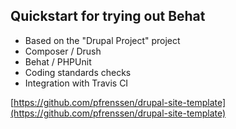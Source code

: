 ## Quickstart for trying out Behat

* Based on the "Drupal Project" project
* Composer / Drush
* Behat / PHPUnit
* Coding standards checks
* Integration with Travis CI

[https://github.com/pfrenssen/drupal-site-template](https://github.com/pfrenssen/drupal-site-template)
